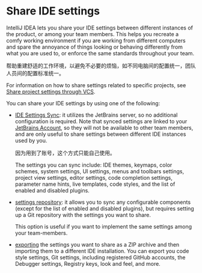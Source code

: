 # Share IDE settings

IntelliJ IDEA lets you share your IDE settings between different instances of the product, or among your team members. This helps you recreate a comfy working environment if you are working from different computers and spare the annoyance of things looking or behaving differently from what you are used to, or enforce the same standards throughout your team.

帮助重建舒适的工作环境，以避免不必要的烦恼，如不同电脑间的配置统一，团队人员间的配置标准统一。

For information on how to share settings related to specific projects, see [Share project settings through VCS](https://www.jetbrains.com/help/idea/creating-and-managing-projects.html#share-project-through-vcs).

You can share your IDE settings by using one of the following:

- [IDE Settings Sync](https://www.jetbrains.com/help/idea/sharing-your-ide-settings.html#IDE_settings_sync): it utilizes the JetBrains server, so no additional configuration is required. Note that synced settings are linked to your [JetBrains Account](https://sales.jetbrains.com/hc/en-gb/articles/208459005-What-is-JetBrains-Account-), so they will not be available to other team members, and are only useful to share settings between different IDE instances used by you.

  因为用到了账号，这个方式只能自己使用。

  The settings you can sync include: IDE themes, keymaps, color schemes, system settings, UI settings, menus and toolbars settings, project view settings, editor settings, code completion settings, parameter name hints, live templates, code styles, and the list of enabled and disabled plugins.

- [settings repository](https://www.jetbrains.com/help/idea/sharing-your-ide-settings.html#settings-repository): it allows you to sync any configurable components (except for the list of enabled and disabled plugins), but requires setting up a Git repository with the settings you want to share.

  This option is useful if you want to implement the same settings among your team-members.

- [exporting](https://www.jetbrains.com/help/idea/sharing-your-ide-settings.html#import-export-settings) the settings you want to share as a ZIP archive and then importing them to a different IDE installation. You can export you code style settings, Git settings, including registered GitHub accounts, the Debugger settings, Registry keys, look and feel, and more.

